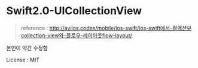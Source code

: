 # Swift2.0-UICollectionView

> reference : http://avilos.codes/mobile/ios-swift/ios-swift에서-컬렉션뷰collection-view와-플로우-레이아웃flow-layout/

본인이 약간 수정함

License : MIT
